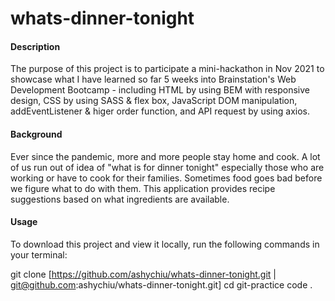 # whats-dinner-tonight

#### Description

The purpose of this project is to participate a mini-hackathon in Nov 2021 to showcase what I have learned so far 5 weeks into Brainstation's Web Development Bootcamp -
including HTML by using BEM with responsive design, CSS by using SASS & flex box, JavaScript DOM manipulation, addEventListener & higer order function, and API request by using axios.

#### Background

Ever since the pandemic, more and more people stay home and cook. A lot of us run out of idea of "what is for dinner tonight" especially those who are working or have to cook for their families. Sometimes food goes bad before we figure what to do with them. This application provides recipe suggestions based on what ingredients are available.

#### Usage

To download this project and view it locally, run the following commands in your terminal:

git clone [https://github.com/ashychiu/whats-dinner-tonight.git | git@github.com:ashychiu/whats-dinner-tonight.git]
cd git-practice
code .
